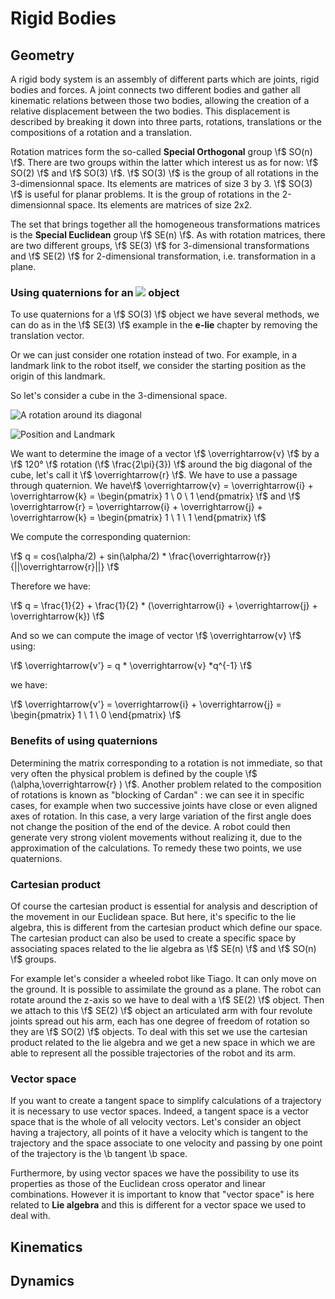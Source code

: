 # Rigid Bodies

## Geometry

A rigid body system is an assembly of different parts which are joints, rigid bodies and forces. A joint connects two different bodies and gather all kinematic relations between those two bodies, allowing the creation of a relative displacement between the two bodies. This displacement is described by breaking it down into three parts, rotations, translations or the compositions of a rotation and a translation.

Rotation matrices form the so-called **Special Orthogonal** group \f$ SO(n) \f$. There are two groups within the latter which interest us as for now: \f$ SO(2) \f$ and \f$ SO(3) \f$. \f$ SO(3) \f$ is the group of all rotations in the 3-dimensionnal space. Its elements are matrices of size 3 by 3. \f$ SO(3) \f$ is useful for planar problems. It is the group of rotations in the 2-dimensionnal space. Its elements are matrices of size 2x2.

The set that brings together all the homogeneous transformations matrices is the **Special Euclidean** group \f$ SE(n) \f$. As with rotation matrices, there are two different groups, \f$ SE(3) \f$ for 3-dimensional transformations and \f$ SE(2) \f$ for 2-dimensional transformation, i.e. transformation in a plane. 

### Using quaternions for an <!-- $ SO(3) $ --> <img src="https://latex.codecogs.com/svg.image?\color{black}\textbf{SO(3)}" /> object 

To use quaternions for a \f$ SO(3) \f$ object we have several methods, we can do as in the \f$ SE(3) \f$ example in the **e-lie** chapter by removing the translation vector. 

Or we can just consider one rotation instead of two. For example, in a landmark link to the robot itself, we consider the starting position as the origin of this landmark.  

So let's consider a cube in the 3-dimensional space.


![A rotation around its diagonal](cube_rotation.gif) 


![Position and Landmark](cube-rotation_picture.jpg)


We want to determine the image of a vector \f$ \overrightarrow{v} \f$ by a \f$ 120° \f$ rotation (\f$ \frac{2\pi}{3}) \f$ around the big diagonal of the cube, let's call it \f$ \overrightarrow{r} \f$. We have to use a passage through quaternion. We have\f$ \overrightarrow{v} = \overrightarrow{i} + \overrightarrow{k} = \begin{pmatrix} 1 \\ 0 \\ 1 \end{pmatrix} \f$ and \f$ \overrightarrow{r} = \overrightarrow{i} + \overrightarrow{j} + \overrightarrow{k} = \begin{pmatrix} 1 \\ 1 \\ 1 \end{pmatrix} \f$

We compute the corresponding quaternion:

\f$ q = cos(\alpha/2) + sin(\alpha/2) * \frac{\overrightarrow{r}}{||\overrightarrow{r}||} \f$

Therefore we have:

\f$ q = \frac{1}{2} + \frac{1}{2} * (\overrightarrow{i} + \overrightarrow{j} + \overrightarrow{k}) \f$

And so we can compute the image of vector \f$ \overrightarrow{v} \f$ using:

\f$ \overrightarrow{v'} = q * \overrightarrow{v} *q^{-1} \f$

we have:

\f$ \overrightarrow{v'} = \overrightarrow{i} + \overrightarrow{j} = \begin{pmatrix} 1 \\ 1 \\ 0 \end{pmatrix} \f$


### Benefits of using quaternions

Determining the matrix corresponding to a rotation is not immediate, so that very often the physical problem is defined by the couple \f$ (\alpha,\overrightarrow{r} ) \f$. Another problem related to the composition of rotations is known as "blocking of Cardan" : we can see it in specific cases, for example when two successive joints have close or even aligned axes of rotation. In this case, a very large variation of the first angle does not change the position of the end of the device. A robot could then generate very strong violent movements without realizing it, due to the approximation of the calculations. To remedy these two points, we use quaternions.



### Cartesian product

Of course the cartesian product is essential for analysis and description of the movement in our Euclidean space. But here, it's specific to the lie algebra, this is different from the cartesian product which define our space. 
The cartesian product can also be used to create a specific space by associating spaces related to the lie algebra as \f$ SE(n) \f$ and \f$ SO(n) \f$ groups. 

For example let's consider a wheeled robot like Tiago. It can only move on the ground. It is possible to assimilate the ground as a plane. The robot can rotate around the z-axis so we have to deal with a \f$ SE(2) \f$ object. Then we attach to this \f$ SE(2) \f$ object an articulated arm with four revolute joints spread out his arm, each has one degree of freedom of rotation so they are \f$ SO(2) \f$ objects. To deal with this set we use the cartesian product related to the lie algebra and we get a new space in which we are able to represent all the possible trajectories of the robot and its arm.


### Vector space 

If you want to create a tangent space to simplify calculations of a trajectory it is necessary to use vector spaces. Indeed, a tangent space is a vector space that is the whole of all velocity vectors. 
Let's consider an object having a trajectory, all points of it have a velocity which is tangent to the trajectory and the space associate to one velocity and passing by one point of the trajectory is the \b tangent \b space. 


Furthermore, by using vector spaces we have the possibility to use its properties as those of the Euclidean cross operator and linear combinations.
However it is important to know that "vector space" is here related to **Lie algebra** and this is different for a vector space we used to deal with.

## Kinematics

## Dynamics
